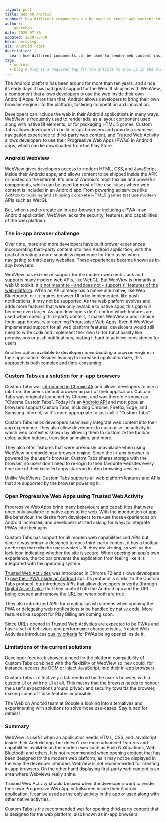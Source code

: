 ```yaml
---
layout: post
title: Web on Android
subhead: How different components can be used to render web content inside Android apps.
authors:
  - andreban
date: 2020-07-30
updated: 2020-07-30
hero: hero.svg
alt: Android robot
description: |
  Learn how different components can be used to render web content inside Android apps.
tags:
  - android
  - blog # blog is a required tag for the article to show up in the blog.
---
```



The Android platform has been around for more than ten years, and since its early days it has had
great support for the Web. It shipped with WebView, a component that allows developers to use the
web inside their own Android Apps. More than that, Android allows developers to bring their own
browser engine into the platform, fostering competition and innovation.

Developers can include the web in their Android applications in many ways. WebView is frequently
used to render ads, as a layout component used along with native UI elements, or for packaging HTML 5
games. Custom Tabs allows developers to build in-app browsers and provide a seamless navigation
experience to third-party web content, and Trusted Web Activity allows developers to use their
Progressive Web Apps (PWAs) in Android apps, which can be downloaded from the Play Store.

### Android WebView

WebView gives developers access to modern HTML, CSS, and JavaScript inside their Android apps, and
allows content to be shipped inside the APK or hosted on the internet. It's one of Android's most
flexible and powerful components, which can be used for most of the use-cases where web content is
included in an Android app. From powering ad services like AdMob to building and shipping complete
HTML5 games that use modern APIs such as WebGL.

But, when used to create an in-app-browser or including a PWA in an Android application, WebView
lacks the security, features, and capabilities of the web platform.

### The in-app browser challenge

Over time, more and more developers have built brower experiences 
incorporating third-party content into their Android application, with the goal
of creating a more seamless experience for their users when navigating to
third-party websites. Those experiences became known
as in-app browsers.

WebView has extensive support for the modern web tech stack and supports many modern web APIs, like
WebGL. But WebView is primarily a web UI toolkit. It
[is not meant to - and does not - support all features of the web platform][1]. When an API already
has a native alternative, like Web Bluetoooth, or it requires browser UI to be implemented, like
push notifications, it may not be supported. As the web platform evolves and adds more features
that were only available to native apps, this gap will become even larger. As app developers don't
control which features are used when opening third-party content, it makes WebView a poor choice
for in-app browsers or opening Progressive Web Apps. Even if WebView implemented support for all
web platform features, developers would still need to write code and implement their own UI for
functionality like permissions or push notifications, making it hard to achieve consistency for
users. 

Another option available to developers is embedding a browser engine in their application. Besides
leading to increased application size, this approach is both complex and time-consuming.

### Custom Tabs as a solution for in-app browsers

Custom Tabs was [introduced in Chrome 45][2] and allows developers to use a tab from the user's
default browser as part of their application. Custom Tabs was originally launched by Chrome, and
was therefore known as "Chrome Custom Tabs". Today it's an [Android API][3] and most popular
browsers support Custom Tabs, including Chrome, Firefox, Edge, and Samsung Internet, so it's more
appropriate to just call it "Custom Tabs".

Custom Tabs helps developers seamlessly integrate web content into their app experience. They also
allow developers to customise the activity in which web content is shown by allowing them to
customize the toolbar color, action buttons, transition animation, and more.

They also offer features that were previously unavailable when using WebView or embedding a browser
engine. Since the in-app browser is powered by the user's browser, Custom Tabs shares storage
with the browser, so users don't need to re-login to their favourite websites every time one of
their installed apps starts an In-App browsing session.

Unlike WebViews, Custom Tabs supports all web platform features and APIs that are supported by the
browser powering it.

### Open Progressive Web Apps using Trusted Web Activity

[Progressive Web Apps][4] bring many behaviours and capabilities that were once only available to
native apps to the web. With the introduction of app-like behaviour, the desire from developers to
re-use those experiences on Android increased, and developers started asking for ways to integrate
PWAs into their apps.

Custom Tabs has support for all modern web capabilities and APIs but, since it was primarily
designed to open third-party content, it has a toolbar on the top that tells the users which URL
they are visiting, as well as the lock icon indicating whether the site is secure. When opening an app's
own experience, the toolbar prevents the application from feeling like it is integrated with the
operating system.

[Trusted Web Activities][5] was introduced in Chrome 72 and allows developers to
[use their PWA inside an Android][6] app. Its protocol is similar to the Custom Tabs protocol,
but introduces APIs that allow developers to verify (through [Digital Asset Links][7]) that they
control both the Android app and the URL being opened and remove the URL bar when both are true.

They also introduced APIs for creating splash screens when opening the PWA or delegating web
notifications to be handled by native code. More features like support for Play Billing are coming
soon.

Since URLs opened in Trusted Web Activities are expected to be PWAs and have a set of behaviors and
performance characteristics, Trusted Web Activities introduces [quality criteria][8] for PWAs
being opened inside it.

### Limitations of the current solutions

Developer feedback showed a need for the platform compatibility of Custom Tabs combined with the
flexibility of WebView so they could, for instance, access the DOM or inject JavaScript, into their
in-app browsers.

Custom Tabs is effectively a tab rendered by the user's browser, with a custom UI or with no UI
at all. This means that the browser needs to honour the user's expectations around privacy and
security towards the browser, making some of those features impossible.

The Web on Android team at Google is looking into alternatives and experimenting with solutions
to solve those use-cases. Stay tuned for details!

### Summary

WebView is useful when an application needs HTML, CSS, and JavaScript inside their Android app, but
doesn't use more advanced features and capabilities available on the modern web such as Push
Notifications, Web Bluetooth and others. It is not recommended when opening content that has been
designed for the modern web platform, as it may not be displayed in the way the developer intended.
WebView is not recommended for creating in-app browsers. On the other hand displaying first-party
web content is an area where WebViews really shine. 

Trusted Web Activity should be used when the developers want to render their own Progressive Web
App in fullscreen inside their Android application. It can be used as the only activity in the app
or used along with other native activities.

Custom Tabs is the recommended way for opening third-party content that is designed for the web
platform, also known as in-app browsers.

[1]: https://research.google/pubs/pub46739/
[2]: https://android-developers.googleblog.com/2015/09/chrome-custom-tabs-smooth-transition.html
[3]: https://developer.android.com/reference/androidx/browser/customtabs/package-summary
[4]: https://web.dev/progressive-web-apps/
[5]: https://developers.google.com/web/android/trusted-web-activity/
[6]: https://web.dev/using-a-pwa-in-your-android-app/
[7]: https://developers.google.com/digital-asset-links
[8]: https://web.dev/using-a-pwa-in-your-android-app/#quality-criteria
